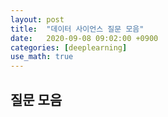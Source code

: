 ```yaml
---
layout: post
title:  "데이터 사이언스 질문 모음"
date:   2020-09-08 09:02:00 +0900
categories: [deeplearning]
use_math: true
---
```


## 질문 모음

